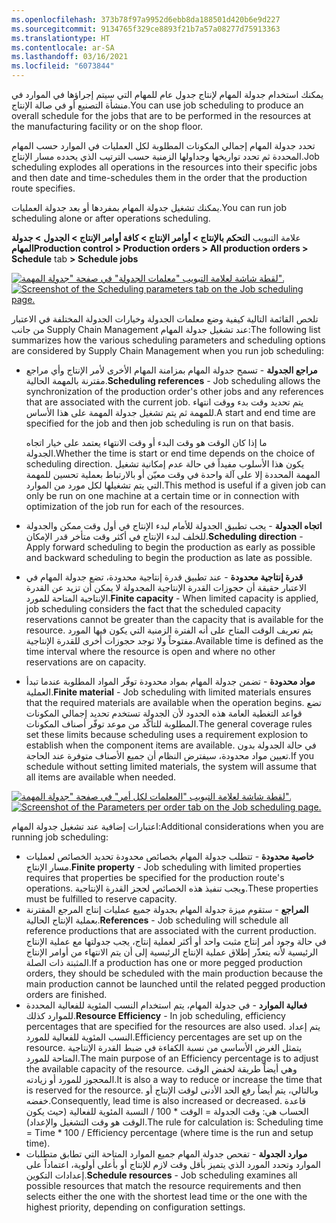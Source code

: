 ```yaml
---
ms.openlocfilehash: 373b78f97a9952d6ebb8da188501d420b6e9d227
ms.sourcegitcommit: 9134765f329ce8893f21b7a57a08277d75913363
ms.translationtype: HT
ms.contentlocale: ar-SA
ms.lasthandoff: 03/16/2021
ms.locfileid: "6073844"
---
```

<span data-ttu-id="2f916-101">يمكنك استخدام جدولة المهام لإنتاج جدول عام للمهام التي سيتم إجراؤها في الموارد في منشأة التصنيع أو في صالة الإنتاج.</span><span class="sxs-lookup"><span data-stu-id="2f916-101">You can use job scheduling to produce an overall schedule for the jobs that are to be performed in the resources at the manufacturing facility or on the shop floor.</span></span>

<span data-ttu-id="2f916-102">تحدد جدولة المهام إجمالي المكونات المطلوبة لكل العمليات في الموارد حسب المهام المحددة ثم تحدد تواريخها وجداولها الزمنية حسب الترتيب الذي يحدده مسار الإنتاج.</span><span class="sxs-lookup"><span data-stu-id="2f916-102">Job scheduling explodes all operations in the resources into their specific jobs and then date and time-schedules them in the order that the production route specifies.</span></span>

<span data-ttu-id="2f916-103">يمكنك تشغيل جدولة المهام بمفردها أو بعد جدولة العمليات.</span><span class="sxs-lookup"><span data-stu-id="2f916-103">You can run job scheduling alone or after operations scheduling.</span></span>

<span data-ttu-id="2f916-104">علامة التبويب **التحكم بالإنتاج > أوامر الإنتاج > كافة أوامر الإنتاج > الجدول** **> جدولة المهام**</span><span class="sxs-lookup"><span data-stu-id="2f916-104">**Production control > Production orders > All production orders > Schedule** tab **> Schedule jobs**</span></span>

<span data-ttu-id="2f916-105">[![لقطة شاشة لعلامة التبويب "معلمات الجدولة" في صفحة "جدولة المهمة".](../media/job-scheduling.png)](../media/job-scheduling.png#lightbox)</span><span class="sxs-lookup"><span data-stu-id="2f916-105">[![Screenshot of the Scheduling parameters tab on the Job scheduling page.](../media/job-scheduling.png)](../media/job-scheduling.png#lightbox)</span></span>



<span data-ttu-id="2f916-106">تلخص القائمة التالية كيفية وضع معلمات الجدولة وخيارات الجدولة المختلفة في الاعتبار من جانب Supply Chain Management عند تشغيل جدولة المهام:</span><span class="sxs-lookup"><span data-stu-id="2f916-106">The following list summarizes how the various scheduling parameters and scheduling options are considered by Supply Chain Management when you run job scheduling:</span></span>

-   <span data-ttu-id="2f916-107">**مراجع الجدولة** - تسمح جدولة المهام بمزامنة المهام الأخرى لأمر الإنتاج وأي مراجع مقترنة بالمهمة الحالية.</span><span class="sxs-lookup"><span data-stu-id="2f916-107">**Scheduling references** - Job scheduling allows the synchronization of the production order's other jobs and any references that are associated with the current job.</span></span> <span data-ttu-id="2f916-108">يتم تحديد وقت بدء ووقت انتهاء للمهمة ثم يتم تشغيل جدولة المهمة على هذا الأساس.</span><span class="sxs-lookup"><span data-stu-id="2f916-108">A start and end time are specified for the job and then job scheduling is run on that basis.</span></span>

    <span data-ttu-id="2f916-109">ما إذا كان الوقت هو وقت البدء أو وقت الانتهاء يعتمد على خيار اتجاه الجدولة.</span><span class="sxs-lookup"><span data-stu-id="2f916-109">Whether the time is start or end time depends on the choice of scheduling direction.</span></span> <span data-ttu-id="2f916-110">يكون هذا الأسلوب مفيداً في حالة عدم إمكانية تشغيل المهمة المحددة إلا على آلة واحدة في وقت معيّن أو بالارتباط بعملية تحسين للمهمة التي يتم تشغيلها لكل مورد من الموارد.</span><span class="sxs-lookup"><span data-stu-id="2f916-110">This method is useful if a given job can only be run on one machine at a certain time or in connection with optimization of the job run for each of the resources.</span></span>
-   <span data-ttu-id="2f916-111">**اتجاه الجدولة** - يجب تطبيق الجدولة للأمام لبدء الإنتاج في أول وقت ممكن والجدولة للخلف لبدء الإنتاج في أكثر وقت متأخر قدر الإمكان.</span><span class="sxs-lookup"><span data-stu-id="2f916-111">**Scheduling direction** - Apply forward scheduling to begin the production as early as possible and backward scheduling to begin the production as late as possible.</span></span>
-   <span data-ttu-id="2f916-112">**قدرة إنتاجية محدودة** - عند تطبيق قدرة إنتاجية محدودة، تضع جدولة المهام في الاعتبار حقيقة أن حجوزات القدرة الإنتاجية المجدولة لا يمكن أن تزيد عن القدرة الإنتاجية المتاحة للمورد.</span><span class="sxs-lookup"><span data-stu-id="2f916-112">**Finite capacity** - When limited capacity is applied, job scheduling considers the fact that the scheduled capacity reservations cannot be greater than the capacity that is available for the resource.</span></span> <span data-ttu-id="2f916-113">يتم تعريف الوقت المتاح على أنه الفترة الزمنية التي يكون فيها المورد مفتوحاً ولا توجد حجوزات أخرى للقدرة الإنتاجية.</span><span class="sxs-lookup"><span data-stu-id="2f916-113">Available time is defined as the time interval where the resource is open and where no other reservations are on capacity.</span></span>
-   <span data-ttu-id="2f916-114">**مواد محدودة** - تضمن جدولة المهام بمواد محدودة توفّر المواد المطلوبة عندما تبدأ العملية.</span><span class="sxs-lookup"><span data-stu-id="2f916-114">**Finite material** - Job scheduling with limited materials ensures that the required materials are available when the operation begins.</span></span>
    <span data-ttu-id="2f916-115">تضع قواعد التغطية العامة هذه الحدود لأن الجدولة تستخدم تحديد إجمالي المكونات المطلوبة للتأكّد من موعد توفّر أصناف المكونات.</span><span class="sxs-lookup"><span data-stu-id="2f916-115">The general coverage rules set these limits because scheduling uses a requirement explosion to establish when the component items are available.</span></span> <span data-ttu-id="2f916-116">في حالة الجدولة بدون تعيين مواد محدودة، سيفترض النظام أن جميع الأصناف متوفرة عند الحاجة.</span><span class="sxs-lookup"><span data-stu-id="2f916-116">If you schedule without setting limited materials, the system will assume that all items are available when needed.</span></span>


<span data-ttu-id="2f916-117">[![لقطة شاشة لعلامة التبويب "المعلمات لكل أمر" في صفحة "جدولة المهمة".](../media/job-scheduling-2.png)](../media/job-scheduling-2.png#lightbox)</span><span class="sxs-lookup"><span data-stu-id="2f916-117">[![Screenshot of the Parameters per order tab on the Job scheduling page.](../media/job-scheduling-2.png)](../media/job-scheduling-2.png#lightbox)</span></span>


<span data-ttu-id="2f916-118">اعتبارات إضافية عند تشغيل جدولة المهام:</span><span class="sxs-lookup"><span data-stu-id="2f916-118">Additional considerations when you are running job scheduling:</span></span>

-   <span data-ttu-id="2f916-119">**خاصية محدودة** - تتطلب جدولة المهام بخصائص محدودة تحديد الخصائص لعمليات مسار الإنتاج.</span><span class="sxs-lookup"><span data-stu-id="2f916-119">**Finite property** - Job scheduling with limited properties requires that properties be specified for the production route's operations.</span></span> <span data-ttu-id="2f916-120">ويجب تنفيذ هذه الخصائص لحجز القدرة الإنتاجية.</span><span class="sxs-lookup"><span data-stu-id="2f916-120">These properties must be fulfilled to reserve capacity.</span></span>
-   <span data-ttu-id="2f916-121">**المراجع** - ستقوم ميزة جدولة المهام بجدولة جميع عمليات إنتاج المرجع المقترنة بعملية الإنتاج الحالية.</span><span class="sxs-lookup"><span data-stu-id="2f916-121">**References** - Job scheduling will schedule all reference productions that are associated with the current production.</span></span> <span data-ttu-id="2f916-122">في حالة وجود أمر إنتاج مثبت واحد أو أكثر لعملية إنتاج، يجب جدولتها مع عملية الإنتاج الرئيسية لأنه يتعذّر إطلاق عملية الإنتاج الرئيسية إلى أن يتم الانتهاء من أوامر الإنتاج المثبتة ذات الصلة.</span><span class="sxs-lookup"><span data-stu-id="2f916-122">If a production has one or more pegged production orders, they should be scheduled with the main production because the main production cannot be launched until the related pegged production orders are finished.</span></span>
-   <span data-ttu-id="2f916-123">**فعالية الموارد** - في جدولة المهام، يتم استخدام النسب المئوية للفعالية المحددة للموارد كذلك.</span><span class="sxs-lookup"><span data-stu-id="2f916-123">**Resource Efficiency** - In job scheduling, efficiency percentages that are specified for the resources are also used.</span></span> <span data-ttu-id="2f916-124">يتم إعداد النسب المئوية للفعالية للمورد.</span><span class="sxs-lookup"><span data-stu-id="2f916-124">Efficiency percentages are set up on the resource.</span></span> <span data-ttu-id="2f916-125">يتمثل الغرض الأساسي من نسبة الكفاءة في ضبط القدرة الإنتاجية المتاحة للمورد.</span><span class="sxs-lookup"><span data-stu-id="2f916-125">The main purpose of an Efficiency percentage is to adjust the available capacity of the resource.</span></span> <span data-ttu-id="2f916-126">وهي أيضاً طريقة لخفض الوقت المحجوز للمورد أو زيادته.</span><span class="sxs-lookup"><span data-stu-id="2f916-126">It is also a way to reduce or increase the time that is reserved for the resource.</span></span> <span data-ttu-id="2f916-127">وبالتالي، يتم أيضاً رفع الحد الأدنى لوقت الإنتاج أو خفضه.</span><span class="sxs-lookup"><span data-stu-id="2f916-127">Consequently, lead time is also increased or decreased.</span></span> <span data-ttu-id="2f916-128">قاعدة الحساب هي: وقت الجدولة = الوقت \* 100 / النسبة المئوية للفعالية (حيث يكون الوقت هو وقت التشغيل والإعداد).</span><span class="sxs-lookup"><span data-stu-id="2f916-128">The rule for calculation is: Scheduling time = Time \* 100 / Efficiency percentage (where time is the run and setup time).</span></span>
-   <span data-ttu-id="2f916-129">**موارد الجدولة** - تفحص جدولة المهام جميع الموارد المتاحة التي تطابق متطلبات الموارد وتحدد المورد الذي يتميز بأقل وقت لازم للإنتاج أو بأعلى أولوية، اعتماداً على إعدادات التكوين.</span><span class="sxs-lookup"><span data-stu-id="2f916-129">**Schedule resources** - Job scheduling examines all possible resources that match the resource requirements and then selects either the one with the shortest lead time or the one with the highest priority, depending on configuration settings.</span></span>
